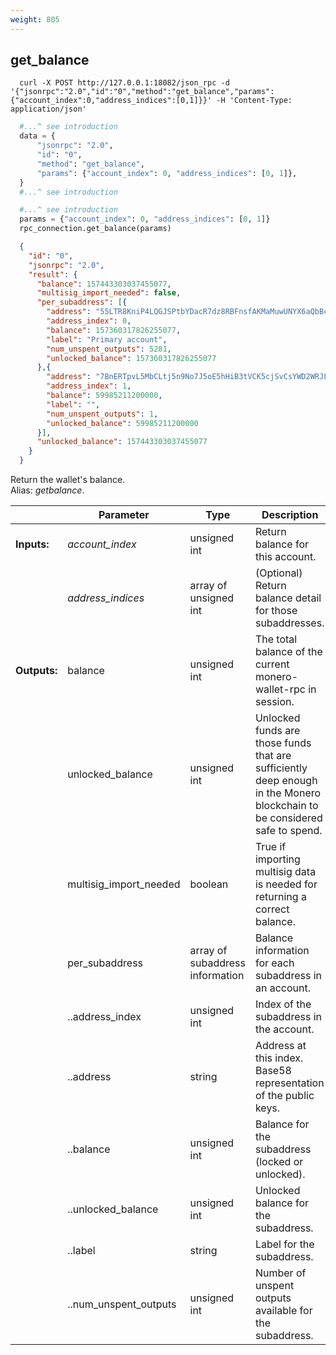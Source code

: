 ```yaml
---
weight: 805
---
```


## **get_balance**

```shell
  curl -X POST http://127.0.0.1:18082/json_rpc -d '{"jsonrpc":"2.0","id":"0","method":"get_balance","params":{"account_index":0,"address_indices":[0,1]}}' -H 'Content-Type: application/json'
```

```python
  #...^ see introduction
  data = {
      "jsonrpc": "2.0",
      "id": "0",
      "method": "get_balance",
      "params": {"account_index": 0, "address_indices": [0, 1]},
  }
  #...^ see introduction
```
```py
  #...^ see introduction
  params = {"account_index": 0, "address_indices": [0, 1]}
  rpc_connection.get_balance(params)
```
```json
  {
    "id": "0",
    "jsonrpc": "2.0",
    "result": {
      "balance": 157443303037455077,
      "multisig_import_needed": false,
      "per_subaddress": [{
        "address": "55LTR8KniP4LQGJSPtbYDacR7dz8RBFnsfAKMaMuwUNYX6aQbBcovzDPyrQF9KXF9tVU6Xk3K8no1BywnJX6GvZX8yJsXvt",
        "address_index": 0,
        "balance": 157360317826255077,
        "label": "Primary account",
        "num_unspent_outputs": 5281,
        "unlocked_balance": 157360317826255077
      },{
        "address": "7BnERTpvL5MbCLtj5n9No7J5oE5hHiB3tVCK5cjSvCsYWD2WRJLFuWeKTLiXo5QJqt2ZwUaLy2Vh1Ad51K7FNgqcHgjW85o",
        "address_index": 1,
        "balance": 59985211200000,
        "label": "",
        "num_unspent_outputs": 1,
        "unlocked_balance": 59985211200000
      }],
      "unlocked_balance": 157443303037455077
    }
  }
```
Return the wallet's balance.  
Alias: *getbalance*.  

|             | Parameter              | Type                            | Description
| ---         | ---                    | ---                             | ---
|**Inputs:**  | *account_index*        | unsigned int                    | Return balance for this account.
|             | *address_indices*      | array of unsigned int           | (Optional) Return balance detail for those subaddresses.
|**Outputs:** | balance                | unsigned int                    | The total balance of the current monero-wallet-rpc in session.
|             | unlocked_balance       | unsigned int                    | Unlocked funds are those funds that are sufficiently deep enough in the Monero blockchain to be considered safe to spend.
|             | multisig_import_needed | boolean                         | True if importing multisig data is needed for returning a correct balance.
|             | per_subaddress         | array of subaddress information | Balance information for each subaddress in an account.
|             | ..address_index        | unsigned int                    | Index of the subaddress in the account.
|             | ..address              | string                          | Address at this index. Base58 representation of the public keys.
|             | ..balance              | unsigned int                    | Balance for the subaddress (locked or unlocked).
|             | ..unlocked_balance     | unsigned int                    | Unlocked balance for the subaddress.
|             | ..label                | string                          | Label for the subaddress.
|             | ..num_unspent_outputs  | unsigned int                    | Number of unspent outputs available for the subaddress.